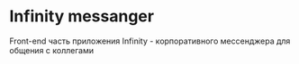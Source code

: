 # Infinity messanger

Front-end часть приложения Infinity - корпоративного мессенджера для общения с коллегами
